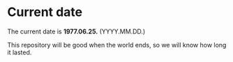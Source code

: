 # Current date

The current date is **1977.06.25.** (YYYY.MM.DD.)

This repository will be good when the world ends, so we will know how long it lasted.